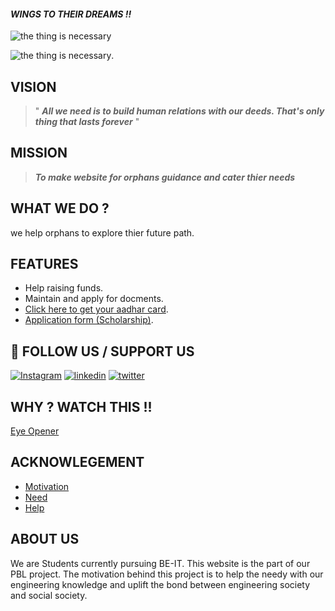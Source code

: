 ####  **_WINGS TO THEIR DREAMS !!_**


![the thing is necessary](https://en-media.thebetterindia.com/uploads/2017/01/garima-5-1.jpg)

![the thing is necessary](https://cdn-benpo.nitrocdn.com/tAzdXLshBhKfEEMFyaqBLclxwChIpeXf/assets/static/optimized/rev-aaa7727/wp-content/uploads/2018/09/Untitled-design-7.png).

## VISION 

> " **_All we need is to build human relations with our deeds. That's only thing that lasts forever_** "


## MISSION 

 > _**To make website for orphans guidance and cater thier needs**_


## WHAT WE DO ?
we help orphans to explore thier future path.


## FEATURES

- Help raising funds.
- Maintain and apply for docments. 
- [Click here to get your aadhar card](https://uidai.gov.in/).
- [Application form (Scholarship)](https://forms.gle/JntHh2D77E8AxJcC7).


## 🔗  FOLLOW US / SUPPORT US 
[![Instagram](https://img.shields.io/badge/Instagram-000?style=for-the-badge&logo=ko-fi&logoColor=white)](https://www.instagram.com/om_5001_/)
[![linkedin](https://img.shields.io/badge/linkedin-0A66C2?style=for-the-badge&logo=linkedin&logoColor=white)](https://www.linkedin.com/)
[![twitter](https://img.shields.io/badge/twitter-1DA1F2?style=for-the-badge&logo=twitter&logoColor=white)](https://twitter.com/)


## WHY ? WATCH THIS !!

[Eye Opener](https://youtu.be/f5mqlFPO_I8)


## ACKNOWLEGEMENT

 - [Motivation](https://www.cry.org/)
 - [Need ](https://www.globalgiving.org/projects/help-an-orphan-in-india-receive-an-education/#:~:text=Poor%20or%20orphaned%20children%20are,be%20forced%20into%20bonded%20labor.)
 - [Help](https://bulldogjob.com/news/449-how-to-write-a-good-readme-for-your-github-project)

## ABOUT US

We are Students currently pursuing BE-IT. This website is the part of our PBL project. The motivation behind this project is to help the needy with our engineering knowledge and uplift the bond between engineering society and social society. 




